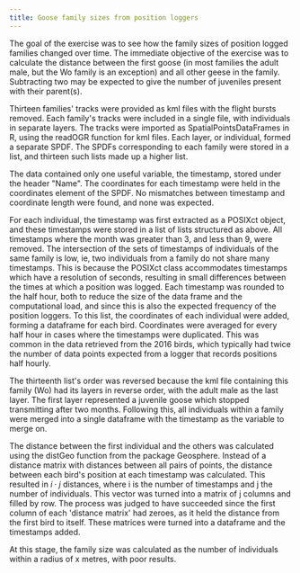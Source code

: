 ```yaml
---
title: Goose family sizes from position loggers
---
```

The goal of the exercise was to see how the family sizes of position logged families changed over time. The immediate objective of the exercise was to calculate the distance between the first goose (in most families the adult male, but the Wo family is an exception) and all other geese in the family. Subtracting two may be expected to give the number of juveniles present with their parent(s).

Thirteen families' tracks were provided as kml files with the flight bursts removed. Each family's tracks were included in a single file, with individuals in separate layers. The tracks were imported as SpatialPointsDataFrames in R, using the readOGR function for kml files. Each layer, or individual, formed a separate SPDF. The SPDFs corresponding to each family were stored in a list, and thirteen such lists made up a higher list.

The data contained only one useful variable, the timestamp, stored under the header "Name". The coordinates for each timestamp were held in the coordinates element of the SPDF. No mismatches between timestamp and coordinate length were found, and none was expected.

For each individual, the timestamp was first extracted as a POSIXct object, and these timestamps were stored in a list of lists structured as above. All timestamps where the month was greater than 3, and less than 9, were removed. The intersection of the sets of timestamps of individuals of the same family is low, ie, two individuals from a family do not share many timestamps. This is because the POSIXct class accommodates timestamps which have a resolution of seconds, resulting in small differences between the times at which a position was logged. Each timestamp was rounded to the half hour, both to reduce the size of the data frame and the computational load, and since this is also the expected frequency of the position loggers. To this list, the coordinates of each individual were added, forming a dataframe for each bird. Coordinates were averaged for every half hour in cases where the timestamps were duplicated. This was common in the data retrieved from the 2016 birds, which typically had twice the number of data points expected from a logger that records positions half hourly.

The thirteenth list's order was reversed because the kml file containing this family (Wo) had its layers in reverse order, with the adult male as the last layer. The first layer represented a juvenile goose which stopped transmitting after two months. Following this, all individuals within a family were merged into a single dataframe with the timestamp as the variable to merge on.

The distance between the first individual and the others was calculated using the distGeo function from the package Geosphere. Instead of a distance matrix with distances between all pairs of points, the distance between each bird's position at each timestamp was calculated. This resulted in $i \cdot j$ distances, where i is the number of timestamps and j the number of individuals. This vector was turned into a matrix of j columns and filled by row. The process was judged to have succeeded since the first column of each 'distance matrix' had zeroes, as it held the distance from the first bird to itself. These matrices were turned into a dataframe and the timestamps added.

At this stage, the family size was calculated as the number of individuals within a radius of x metres, with poor results.
